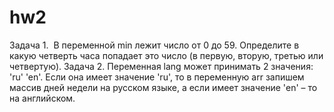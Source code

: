 # hw2
 Задача 1.  В переменной min лежит число от 0 до 59. Определите в какую четверть часа попадает это число (в первую, вторую, третью или четвертую). 
  Задача 2. Переменная lang может принимать 2 значения: 'ru' 'en'. Если она имеет значение 'ru', то в переменную arr запишем массив дней недели на русском языке, а если имеет значение 'en' – то на английском.

